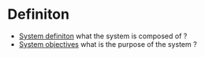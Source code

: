 # Definiton

* [System definiton](https://github.com/esteem8app/esteem8app.github.io/blob/master/docs/work-the-system/definition/system-definition.md) what the system is composed of ?
* [System objectives](https://github.com/esteem8app/esteem8app.github.io/blob/master/docs/work-the-system/definition/system-objectives.md) what is the purpose of the system ?
